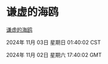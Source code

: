 # 谦虚的海鸥
[谦虚的海鸥](http://219.139.197.74:56308/qxdho/course/base/hotlink/index.php)

2024年 11月 03日 星期日 01:40:02 CST

2024年 11月 02日 星期六 17:40:02 GMT
